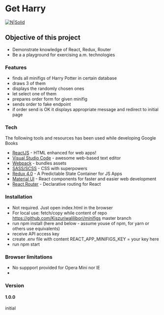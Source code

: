 # Get Harry

[![N|Solid](https://cldup.com/dTxpPi9lDf.thumb.png)](https://nodesource.com/products/nsolid)

## Objective of this project

-   Demonstrate knowledge of React, Redux, Router
-   Be a a playground for exercising a.m. technologies

### Features

-   finds all minifigs of Harry Potter in certain database
-   draws 3 of them
-   displays the randomly chosen ones
-   let select one of them
-   prepares order form for given minifig
-   sends order to fake endpoint
-   if order send is OK it displays appropriate message and redirect to initial page

### Tech

The following tools and resources has been used while developing Google Books

-   [ReactJS](https://reactjs.org/) - HTML enhanced for web apps!
-   [Visual Studio Code](https://code.visualstudio.com/) - awesome web-based text editor
-   [Webpack](https://webpack.js.org/) - bundles assets
-   [SASS/SCSS](https://sass-lang.com/) - CSS with superpowers
-   [Redux 4.0](https://redux.js.org/) - A Predictable State Container for JS Apps
-   [Material UI](https://material-ui.com/) - React components for faster and easier web development
-   [React Router](https://courses.reacttraining.com/p/react-router-5) - Declarative routing for React

### Installation

-   Not required. Just open index.html in the browser
-   For local use: fetch/copy while content of repo <https://github.com/Kiszuriwalilibori/minifigs> master branch
-   run npm install (here and below - assume youse of npm, for yarn or others use equivalents)
-   receive API access key
-   create .env file with content REACT_APP_MINIFIGS_KEY = your key here
-   run npm start

### Browser limitations

-   No suppport provided for Opera Mini nor IE
-

### Version

#### 1.0.0

initial
